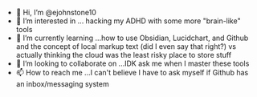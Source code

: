- 👋 Hi, I’m @ejohnstone10
- 👀 I’m interested in ... hacking my ADHD with some more "brain-like" tools
- 🌱 I’m currently learning ...how to use Obsidian, Lucidchart, and Github and the concept of local markup text (did I even say that right?) vs actually thinking the cloud was the least risky place to store stuff
- 💞️ I’m looking to collaborate on ...IDK ask me when I master these tools
- 📫 How to reach me ...I can't believe I have to ask myself if Github has an inbox/messaging system

<!---
ejohnstone10/ejohnstone10 is a ✨ special ✨ repository because its `README.md` (this file) appears on your GitHub profile.
You can click the Preview link to take a look at your changes.
--->
